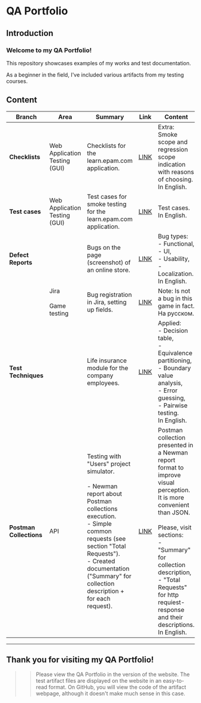 # QA Portfolio


## Introduction

### Welcome to my QA Portfolio! 

This repository showcases examples of my works and test documentation.

As a beginner in the field, I've included various artifacts from my testing courses.


## Content

| **Branch** | Area | Summary | Link | Content | Origin |
| ---- | ---- | ---- | ---- | ---- | ---- |
| **Checklists** | Web Application Testing<br>(GUI) | Checklists for the learn.epam.com application. | [LINK](Test_Documentation/Checklists/Web_app/Checklists_for_learn.epam.com_STA_course.htm) | Extra: Smoke scope and regression scope indication <br>with reasons of choosing.<br>In English. | Testing <br>courses |
| **Test cases** | Web Application Testing<br>(GUI) | Test cases for smoke testing for the learn.epam.com application. | [LINK](Test_Documentation/Test_Cases/Web_app/TestCases_for_learn.epam.com_STA_course.htm) | Test cases.<br>In English. | Testing <br>courses |
| **Defect Reports** |  | Bugs on the page (screenshot) of an online store. | [LINK](Test_Documentation/Defect_Reports/DefectReports_like_web_for_STA_course.htm) | Bug types: <br>- Functional, <br>- UI, <br>- Usability, <br>- Localization.<br>In English. | Testing <br>courses |
|  | Jira<br><br>Game testing | Bug registration in Jira, setting up fields. | [LINK](Test_Documentation/Defect_Reports/DefectReports_Jira_GameT_Bug_WOT.htm) | Note: Is not a bug in this game in fact.<br>На русском. | A test task. <br>It is in the public access. |
| **Test Techniques** |  | Life insurance module for the company employees. | [LINK](Test_Documentation/Test_Techniques/Test_Techniques_STA_course.htm) | Applied: <br>- Decision table, <br>- Equivalence partitioning, <br>- Boundary value analysis, <br>- Error guessing, <br>- Pairwise testing.<br>In English. | Testing courses |
| **Postman Collections** | API | Testing with "Users" project simulator.<br><br>- Newman report about Postman collections execution.<br>- Simple common requests (see section "Total Requests").<br>- Сreated documentation ("Summary" for collection description + for each request). | [LINK](Postman_Collections/Users_Simulator_Postman/ReportHTML_Users_simulator.postman_collection.html) | Postman collection presented in a Newman report format to improve visual perception.<br>It is more convenient than JSON.<br><br>Please, visit sections: <br>- "Summary" for collection description,<br>- "Total Requests" for http requiest-response and  their descriptions.<br>In English. | Olga Nazina <br>to educational <br>goals |






---------------

## Thank you for visiting my QA Portfolio!


>> Please view the QA Portfolio in the version of the website. The test artifact files are displayed on the website in an easy-to-read format. On GitHub, you will view the code of the artifact webpage, although it doesn't make much sense in this case.